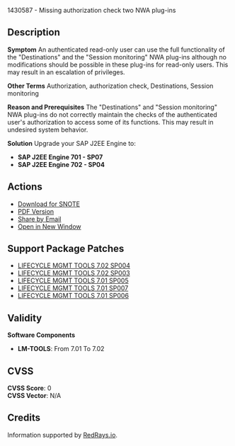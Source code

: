 1430587 - Missing authorization check two NWA plug-ins

## Description

**Symptom**
An authenticated read-only user can use the full functionality of the "Destinations" and the "Session monitoring" NWA plug-ins although no modifications should be possible in these plug-ins for read-only users. This may result in an escalation of privileges.

**Other Terms**
Authorization, authorization check, Destinations, Session monitoring

**Reason and Prerequisites**
The "Destinations" and "Session monitoring" NWA plug-ins do not correctly maintain the checks of the authenticated user's authorization to access some of its functions. This may result in undesired system behavior.

**Solution**
Upgrade your SAP J2EE Engine to:
- **SAP J2EE Engine 701 - SP07**
- **SAP J2EE Engine 702 - SP04**

## Actions

- [Download for SNOTE](https://notesdownloads.sap.com/note/0040000016962202017)
- [PDF Version](https://me.sap.com/sap/support/sfm/notes/print/0001430587?language=en-US&token=FAC26B8FD69BE4FECD33FDF1FA7221A4)
- [Share by Email](https://me.sap.com/notes/0001430587)
- [Open in New Window](https://me.sap.com/notes/0001430587)

## Support Package Patches

- [LIFECYCLE MGMT TOOLS 7.02 SP004](https://userapps.support.sap.com/sap/support/swdc/notes?cvnr=01200615320200012515&support_package=SP004&patch_level=000000)
- [LIFECYCLE MGMT TOOLS 7.02 SP003](https://userapps.support.sap.com/sap/support/swdc/notes?cvnr=01200615320200012515&support_package=SP003&patch_level=000005)
- [LIFECYCLE MGMT TOOLS 7.01 SP005](https://userapps.support.sap.com/sap/support/swdc/notes?cvnr=01200615320200010798&support_package=SP005&patch_level=000012)
- [LIFECYCLE MGMT TOOLS 7.01 SP007](https://userapps.support.sap.com/sap/support/swdc/notes?cvnr=01200615320200010798&support_package=SP007&patch_level=000000)
- [LIFECYCLE MGMT TOOLS 7.01 SP006](https://userapps.support.sap.com/sap/support/swdc/notes?cvnr=01200615320200010798&support_package=SP006&patch_level=000008)

## Validity

**Software Components**
- **LM-TOOLS**: From 7.01 To 7.02

## CVSS

**CVSS Score**: 0  
**CVSS Vector**: N/A

## Credits

Information supported by [RedRays.io](https://redrays.io).